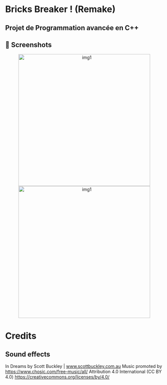 # Bricks Breaker ! (Remake)
## Projet de Programmation avancée en C++

## 📱 Screenshots
<p align="center">
  <img src="https://github.com/user-attachments/assets/b2f5cc50-1310-4bee-bab4-335f5023b25f" alt="img1" width="420px" />
  <img src="https://github.com/user-attachments/assets/ce14a082-91a0-4a50-9b47-a86e0c6bce2e" alt="img1" width="420px" />
</p>


# Credits

## Sound effects
In Dreams by Scott Buckley | www.scottbuckley.com.au
Music promoted by https://www.chosic.com/free-music/all/
Attribution 4.0 International (CC BY 4.0)
https://creativecommons.org/licenses/by/4.0/ 
